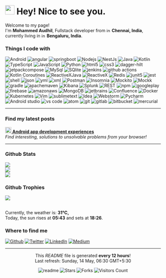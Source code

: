 <h1><img alt="sunglass" src="https://emojis.slackmojis.com/emojis/images/1531849430/4246/blob-sunglasses.gif?1531849430" width="30"/>
    Hey! Nice to see you.</h1>

<p>Welcome to my page! <br> I'm <b>Mohammed Audhil</b>, Fullstack developer from <img alt="india"
        src="https://cdn-icons-png.flaticon.com/512/330/330439.png" width="13"/> <b>Chennai, India</b>, currently living
    in <img alt="india" src="https://cdn-icons-png.flaticon.com/512/330/330439.png" width="13"/> <b>Bengaluru, India</b>. </p>
<h3>Things I code with</h3>
<p>
    <img alt="Android" src="https://img.shields.io/badge/Android-green?style=flat-square&logo=android&logoColor=white"/>
    <img alt="angular"
         src="https://img.shields.io/badge/-Angular-DD0031?style=flat-square&logo=angular&logoColor=white"/>
    <img alt="springboot" src="https://img.shields.io/badge/spingboot-black?style=flat-square&logo=springboot"/>
    <img alt="Nodejs" src="https://img.shields.io/badge/-Nodejs-43853d?style=flat-square&logo=Node.js&logoColor=white"/>
    <img alt="NestJs" src="https://img.shields.io/badge/-NestJs-ea2845?style=flat-square&logo=nestjs&logoColor=white"/>
    <img alt="Java" src="https://img.shields.io/badge/-Java-5382A1?style=flat-square"/>
    <img alt="Kotlin" src="https://img.shields.io/badge/-Kotlin-000000?style=flat-square&logo=kotlin&logoColor=white"/>
    <img alt="TypeScript"
         src="https://img.shields.io/badge/-TypeScript-007ACC?style=flat-square&logo=typescript&logoColor=white"/>
    <img alt="JavaScript"
         src="https://img.shields.io/badge/-JavaScript-yellow?style=flat-square&logo=javascript&logoColor=white"/>
    <img alt="Python" src="https://img.shields.io/badge/-Python-CC6699?style=flat-square&logo=python&logoColor=white"/>
    <img alt="html5" src="https://img.shields.io/badge/-HTML-E34F26?style=flat-square&logo=html5&logoColor=white"/>
    <img alt="css3" src="https://img.shields.io/badge/-CSS-2965f1?style=flat-square&logo=css3&logoColor=white"/>
    <img alt="dagger-hilt"
         src="https://img.shields.io/badge/Dagger-Hilt-green?style=flat-square&logo=android&logoColor=white"/>
    <img alt="jetpackcompose"
         src="https://img.shields.io/badge/-Android Jetpack Compose-43853d?style=flat-square&logo=jetpackcompose&logoColor=white"/>
    <img alt="MySql" src="https://img.shields.io/badge/-MySql-255d82?style=flat-square&logo=mysql&logoColor=white"/>
    <img alt="SQlite" src="https://img.shields.io/badge/-SQlite-478dc9?style=flat-square&logo=sqlite&logoColor=white"/>
    <img alt="jenkins" src="https://img.shields.io/badge/-Jenkins-red?style=flat-square&logo=jenkins&logoColor=white"/>
    <img alt="github actions"
         src="https://img.shields.io/badge/-Github_Actions-2088FF?style=flat-square&logo=github-actions&logoColor=white"/>
    <img alt="Kotlin Coroutines"
         src="https://img.shields.io/badge/-Kotlin Coroutines-000000?style=flat-square&logo=kotlin&logoColor=white"/>
    <img alt="ReactiveXJava"
         src="https://img.shields.io/badge/-RxJava-B7178C?style=flat-square&logo=reactivex&logoColor=white"/>
    <img alt="ReactiveX"
         src="https://img.shields.io/badge/-RxJs-B7178C?style=flat-square&logo=reactivex&logoColor=white"/>
    <img alt="Redis" src="https://img.shields.io/badge/-Redis-red?style=flat-square&logo=redis&logoColor=white"/>
    <img alt="junit5" src="https://img.shields.io/badge/-JUnit-5e922c?style=flat-square&logo=junit5&logoColor=white"/>
    <img alt="jest" src="https://img.shields.io/badge/-Jest-783b53?style=flat-square&logo=jest&logoColor=white"/>
    <img alt="shell"
         src="https://img.shields.io/badge/-Shell script-000000?style=flat-square&logo=gnubash&logoColor=white"/>
    <img alt="json" src="https://img.shields.io/badge/-JSON-000000?style=flat-square&logo=json&logoColor=white"/>
    <img alt="yml" src="https://img.shields.io/badge/-YML-pink?style=flat-square"/>
    <img alt="xml" src="https://img.shields.io/badge/-XML-orange?style=flat-square"/>
    <img alt="Postman"
         src="https://img.shields.io/badge/-Postman-ef5b25?style=flat-square&logo=postman&logoColor=white"/>
    <img alt="Insomnia"
         src="https://img.shields.io/badge/-Insomnia-5849BE?style=flat-square&logo=insomnia&logoColor=white"/>
    <img alt="Mockito" src="https://img.shields.io/badge/-Mockito-7aa541?style=flat-square"/>
    <img alt="Mockk" src="https://img.shields.io/badge/-Mockk-000000?style=flat-square&logo=kotlin&logoColor=white"/>
    <img alt="gradle" src="https://img.shields.io/badge/-Gradle-102f39?style=flat-square&logo=gradle&logoColor=white"/>
    <img alt="apachemaven"
         src="https://img.shields.io/badge/-Apache Maven-b73952?style=flat-square&logo=apachemaven&logoColor=white"/>
    <img alt="Kibana" src="https://img.shields.io/badge/-Kibana-d05286?style=flat-square&logo=kibana&logoColor=white"/>
    <img alt="Splunk" src="https://img.shields.io/badge/-Splunk-709e46?style=flat-square&logo=splunk&logoColor=white"/>
    <img alt="REST" src="https://img.shields.io/badge/-REST-E10098?style=flat-square"/>
    <img alt="npm" src="https://img.shields.io/badge/-NPM-CB3837?style=flat-square&logo=npm&logoColor=white"/>
    <img alt="googleplay"
         src="https://img.shields.io/badge/-Google Play-1a73e8?style=flat-square&logo=googleplay&logoColor=white"/>
    <img alt="firebase"
         src="https://img.shields.io/badge/-Firebase-yellow?style=flat-square&logo=firebase&logoColor=white"/>
    <img alt="amazonaws"
         src="https://img.shields.io/badge/-AWS-f29d38?style=flat-square&logo=amazonaws&logoColor=white"/>
    <img alt="MongoDB"
         src="https://img.shields.io/badge/-MongoDB-13aa52?style=flat-square&logo=mongodb&logoColor=white"/>
    <img alt="jetbrains"
         src="https://img.shields.io/badge/-JetBrains-000000?style=flat-square&logo=jetbrains&logoColor=white"/>
    <img alt="Confluence"
         src="https://img.shields.io/badge/-Confluence-3f85f7?style=flat-square&logo=confluence&logoColor=white"/>
    <img alt="Docker" src="https://img.shields.io/badge/-Docker-46a2f1?style=flat-square&logo=docker&logoColor=white"/>
    <img alt="Kubernetes"
         src="https://img.shields.io/badge/-Kubernetes-316ce6?style=flat-square&logo=kubernetes&logoColor=white"/>
    <img alt="Vim" src="https://img.shields.io/badge/-Vim-c6c6c6?style=flat-square&logo=vim&logoColor=white"/>
    <img alt="sublimetext"
         src="https://img.shields.io/badge/-Sublime Text-ea9637?style=flat-square&logo=sublimetext&logoColor=white"/>
    <img alt="Idea"
         src="https://img.shields.io/badge/-IntelliJ IDEA-e4455f?style=flat-square&logo=intellijidea&logoColor=white"/>
    <img alt="Webstorm"
         src="https://img.shields.io/badge/-Webstorm-57c3cd?style=flat-square&logo=webstorm&logoColor=white"/>
    <img alt="Pycharm"
         src="https://img.shields.io/badge/-Pycharm-9bd87e?style=flat-square&logo=pycharm&logoColor=white"/>
    <img alt="Android studio"
         src="https://img.shields.io/badge/-Android studio-4d82e5?style=flat-square&logo=androidstudio&logoColor=white"/>
    <img alt="vs code"
         src="https://img.shields.io/badge/-Visual Studio code-4ca2e6?style=flat-square&logo=visualstudiocode&logoColor=white"/>
    <img alt="atom" src="https://img.shields.io/badge/-Atom-66b683?style=flat-square&logo=atom&logoColor=white"/>
    <img alt="git" src="https://img.shields.io/badge/-Git-F05032?style=flat-square&logo=git&logoColor=white"/>
    <img alt="gitlab" src="https://img.shields.io/badge/-GitLab-FC6D27?style=flat-square&logo=gitlab&logoColor=white"/>
    <img alt="bitbucket"
         src="https://img.shields.io/badge/-BitBucket-2684FF?style=flat-square&logo=bitbucket&logoColor=white"/>
    <img alt="mercurial" src="https://img.shields.io/badge/-Hg-gray?style=flat-square&logo=mercurial&logoColor=white"/>
</p>

------------
<h3>Find my latest posts</h3>
<a href="https://medium.com/@audhilmohammed"><b><img
        src="https://emojipedia-us.s3.dualstack.us-west-1.amazonaws.com/thumbs/240/apple/237/fire_1f525.png" width="20"
        alt="new"/> Android app development experiences </b></a><br/><i>Find interesting, solutions to unsolvable
    problems from your browser!</i>

------------
<h3>Github Stats</h3>

![](https://github-readme-stats.vercel.app/api?username=Audhil&theme=monokai&hide_border=false&include_all_commits=false&count_private=false)
<br/>
![](https://github-readme-streak-stats.herokuapp.com/?user=Audhil&theme=monokai&hide_border=false)<br/>
![](https://github-readme-stats.vercel.app/api/top-langs/?username=Audhil&theme=monokai&hide_border=false&include_all_commits=false&count_private=false&layout=compact)
<br/>

<h3>Github Trophies</h3>

![](https://github-profile-trophy.vercel.app/?username=Audhil&theme=monokai&no-frame=false&no-bg=false&margin-w=4)<br/>

<br/>Currently, the weather is: <b> 31°C, <i></i></b><br>Today, the sun rises at
<b>05:43</b> and sets at <b>18:26</b>.

<h3>Where to find me</h3>
<p><a href="https://github.com/Audhil" target="_blank"><img alt="Github"
                                                            src="https://img.shields.io/badge/GitHub-%2312100E.svg?&style=for-the-badge&logo=Github&logoColor=white"/></a>
    <a href="https://twitter.com/MohammedAudhil" target="_blank"><img alt="Twitter"
                                                                      src="https://img.shields.io/badge/twitter-%231DA1F2.svg?&style=for-the-badge&logo=twitter&logoColor=white"/></a>
    <a href="https://www.linkedin.com/in/audhil/" target="_blank"><img alt="LinkedIn"
                                                                       src="https://img.shields.io/badge/linkedin-%230077B5.svg?&style=for-the-badge&logo=linkedin&logoColor=white"/></a>
    <a href="https://medium.com/@audhilmohammed" target="_blank"><img alt="Medium"
                                                                      src="https://img.shields.io/badge/medium-%2312100E.svg?&style=for-the-badge&logo=medium&logoColor=white"/></a>
</p>

------------
<p align="center">This <i>README</i> file is generated <b>every 12 hours</b>!<br>Last refresh: Sunday, 14 May, 06:30 GMT+5:30<br/>
</p>
<p align="center">
    <img alt="readme" src="https://github.com/Audhil/Audhil/workflows/README%20build/badge.svg"/>
    <img alt="Stars" src="https://img.shields.io/github/stars/Audhil/Audhil?style=flat-square&labelColor=343b41"/>
    <img alt="Forks" src="https://img.shields.io/github/forks/Audhil/Audhil?style=flat-square&labelColor=343b41"/>
    <img alt="Visitors Count" src="https://komarev.com/ghpvc/?username=Audhil&label=Visitors+Count&color=brightgreen"/>
</p>
